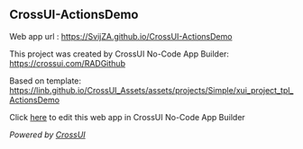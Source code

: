 ## CrossUI-ActionsDemo
Web app url : https://SvijZA.github.io/CrossUI-ActionsDemo

This project was created by CrossUI No-Code App Builder: https://crossui.com/RADGithub

Based on template: https://linb.github.io/CrossUI_Assets/assets/projects/Simple/xui_project_tpl_ActionsDemo

Click [here](https://crossui.com/RADGithub/#!from=github&owner=SvijZA&repo=CrossUI-ActionsDemo) to edit this web app in CrossUI No-Code App Builder

<i>Powered by [CrossUI](https://crossui.com)</i>
